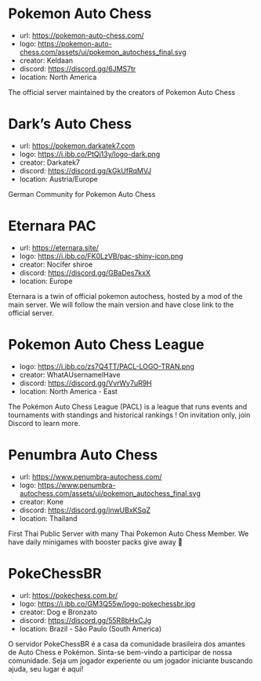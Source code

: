 # Pokemon Auto Chess

- url: https://pokemon-auto-chess.com/
- logo: https://pokemon-auto-chess.com/assets/ui/pokemon_autochess_final.svg
- creator: Keldaan
- discord: https://discord.gg/6JMS7tr
- location: North America

The official server maintained by the creators of Pokemon Auto Chess

# Dark’s Auto Chess

- url: https://pokemon.darkatek7.com
- logo: https://i.ibb.co/PtQj13y/logo-dark.png
- creator: Darkatek7
- discord: https://discord.gg/kGkUfRqMVJ
- location: Austria/Europe

German Community for Pokemon Auto Chess

# Eternara PAC

- url: https://eternara.site/
- logo: https://i.ibb.co/FK0LzVB/pac-shiny-icon.png
- creator: Nocifer shiroe
- discord: https://discord.gg/GBaDes7kxX
- location: Europe

Eternara is a twin of official pokemon autochess, hosted by a mod of the main server. We will follow the main version and have close link to the official server.

# Pokemon Auto Chess League

- logo: https://i.ibb.co/zs7Q4TT/PACL-LOGO-TRAN.png
- creator: WhatAUsernameIHave
- discord: https://discord.gg/VvrWy7uR9H
- location: North America - East

The Pokémon Auto Chess League (PACL) is a league that runs events and tournaments with standings and historical rankings ! On invitation only, join Discord to learn more.

# Penumbra Auto Chess

- url: https://www.penumbra-autochess.com/
- logo: https://www.penumbra-autochess.com/assets/ui/pokemon_autochess_final.svg
- creator: Kone
- discord: https://discord.gg/jnwUBxKSqZ
- location: Thailand

First Thai Public Server with many Thai Pokemon Auto Chess Member. We have daily minigames with booster packs give away 🎴

# PokeChessBR

- url: https://pokechess.com.br/
- logo: https://i.ibb.co/GM3Q55w/logo-pokechessbr.jpg
- creator: Dog e Bronzato
- discord: https://discord.gg/55R8bHxCJg
- location: Brazil - São Paulo (South America)

O servidor PokeChessBR é a casa da comunidade brasileira dos amantes de Auto Chess e Pokémon. Sinta-se bem-vindo a participar de nossa comunidade. Seja um jogador experiente ou um jogador iniciante buscando ajuda, seu lugar é aqui!